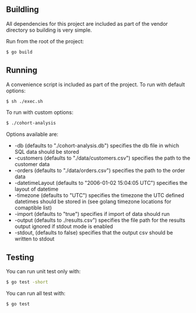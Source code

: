 ## Buildling

All dependencies for this project are included as part of the vendor directory so building is very simple.

Run from the root of the project:

```sh
$ go build
```

## Running

A convenience script is included as part of the project. To run with default options:

```sh
$ sh ./exec.sh
```

To run with custom options:

```sh
$ ./cohort-analysis
```

Options available are:

* -db (defaults to "./cohort-analysis.db") specifies the db file in which SQL data should be stored
* -customers (defaults to "./data/customers.csv") specifies the path to the customer data
* -orders (defaults to "./data/orders.csv") specifies the path to the order data
* -datetimeLayout (defaults to "2006-01-02 15:04:05 UTC") specifies the layout of datetime
* -timezone (defaults to "UTC") specifies the timezone the UTC defined datetimes should be stored in (see golang timezone locations for comaptible list)
* -import (defaults to "true") specifies if import of data should run
* -output (defaults to ./results.csv") specifies the file path for the results output ignored if stdout mode is enabled
* -stdout, (defaults to false) specifies that the output csv should be written to stdout

## Testing

You can run unit test only with:

```sh
$ go test -short
```

You can run all test with:

```sh
$ go test
```

